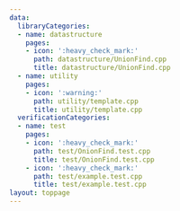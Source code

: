 ```yaml
---
data:
  libraryCategories:
  - name: datastructure
    pages:
    - icon: ':heavy_check_mark:'
      path: datastructure/UnionFind.cpp
      title: datastructure/UnionFind.cpp
  - name: utility
    pages:
    - icon: ':warning:'
      path: utility/template.cpp
      title: utility/template.cpp
  verificationCategories:
  - name: test
    pages:
    - icon: ':heavy_check_mark:'
      path: test/OnionFind.test.cpp
      title: test/OnionFind.test.cpp
    - icon: ':heavy_check_mark:'
      path: test/example.test.cpp
      title: test/example.test.cpp
layout: toppage
---
```

